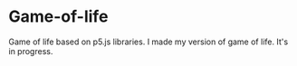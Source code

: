 # Game-of-life
Game of life based on p5.js libraries.
I made my version of game of life. It's in progress.
